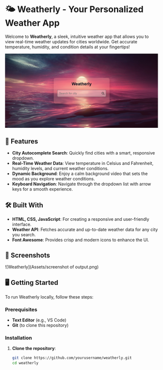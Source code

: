 # 🌤️ Weatherly - Your Personalized Weather App

Welcome to **Weatherly**, a sleek, intuitive weather app that allows you to view real-time weather updates for cities worldwide. Get accurate temperature, humidity, and condition details at your fingertips!

![Weatherly](Assets/weatherly.png)

## 🚀 Features
- **City Autocomplete Search**: Quickly find cities with a smart, responsive dropdown.
- **Real-Time Weather Data**: View temperature in Celsius and Fahrenheit, humidity levels, and current weather conditions.
- **Dynamic Background**: Enjoy a calm background video that sets the mood as you explore weather conditions.
- **Keyboard Navigation**: Navigate through the dropdown list with arrow keys for a smooth experience.

## 🛠️ Built With
- **HTML, CSS, JavaScript**: For creating a responsive and user-friendly interface.
- **Weather API**: Fetches accurate and up-to-date weather data for any city you search.
- **Font Awesome**: Provides crisp and modern icons to enhance the UI.

## 🎨 Screenshots
![Weatherly](Assets/screenshot of output.png)

## 🖥️ Getting Started

To run Weatherly locally, follow these steps:

### Prerequisites
- **Text Editor** (e.g., VS Code)
- **Git** (to clone this repository)

### Installation
1. **Clone the repository**:
   ```bash
   git clone https://github.com/yourusername/weatherly.git
   cd weatherly

